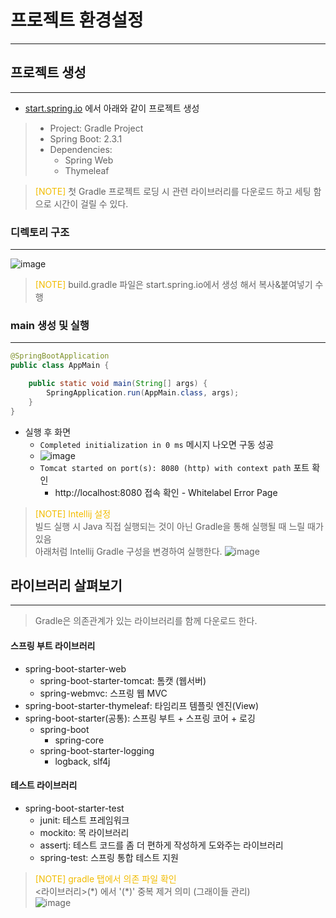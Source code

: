 # 프로젝트 환경설정
*****

## 프로젝트 생성
*****
* [start.spring.io](https://github.com/devanix/spring-introduction) 에서 아래와 같이 프로젝트 생성
> * Project: Gradle Project
> * Spring Boot: 2.3.1
> * Dependencies:
>   * Spring Web
>   * Thymeleaf

> <font style="color:#f2bc00">[NOTE]</font> 
> 첫 Gradle 프로젝트 로딩 시 관련 라이브러리를 다운로드 하고 세팅 함으로 시간이 걸릴 수 있다.

### 디렉토리 구조
*****
![image](https://user-images.githubusercontent.com/1131775/198495020-93844eef-5c5b-454a-918a-dd7729747465.png)

> <font style="color:#f2bc00">[NOTE]</font>
> build.gradle 파일은 start.spring.io에서 생성 해서 복사&붙여넣기 수행

### main 생성 및 실행
*****

```java
@SpringBootApplication
public class AppMain {

    public static void main(String[] args) {
        SpringApplication.run(AppMain.class, args);
    }
}
```
 
* 실행 후 화면
  * `Completed initialization in 0 ms` 메시지 나오면 구동 성공
  * ![image](https://user-images.githubusercontent.com/1131775/198497909-ef600586-821f-4c52-b5d2-ea2715f58b60.png)
  * `Tomcat started on port(s): 8080 (http) with context path` 포트 확인
    * http://localhost:8080 접속 확인 - Whitelabel Error Page


> <font style="color:#f2bc00">[NOTE] Intellij 설정</font></br>
> 빌드 실행 시 Java 직접 실행되는 것이 아닌 Gradle을 통해 실행될 때 느릴 때가 있음</br>
> 아래처럼 Intellij Gradle 구성을 변경하여 실행한다.
![image](https://user-images.githubusercontent.com/1131775/198498634-56b738f0-9de0-41a2-a765-df6674fe2478.png)


## 라이브러리 살펴보기
*****

> Gradle은 의존관계가 있는 라이브러리를 함께 다운로드 한다.

#### 스프링 부트 라이브러리
* spring-boot-starter-web 
  * spring-boot-starter-tomcat: 톰캣 (웹서버) 
  * spring-webmvc: 스프링 웹 MVC 
* spring-boot-starter-thymeleaf: 타임리프 템플릿 엔진(View) 
* spring-boot-starter(공통): 스프링 부트 + 스프링 코어 + 로깅 
  * spring-boot 
    * spring-core 
  * spring-boot-starter-logging 
    * logback, slf4j
    

#### 테스트 라이브러리
* spring-boot-starter-test 
  * junit: 테스트 프레임워크 
  * mockito: 목 라이브러리 
  * assertj: 테스트 코드를 좀 더 편하게 작성하게 도와주는 라이브러리 
  * spring-test: 스프링 통합 테스트 지원


> <font style="color:#f2bc00">[NOTE] gradle 탭에서 의존 파일 확인</font></br>
> <라이브러리>(\*) 에서 '(*)' 중복 제거 의미 (그래이들 관리)</br>
> ![image](https://user-images.githubusercontent.com/1131775/198501966-9c286c4b-3d44-4217-b6ed-3038a2b2df32.png)